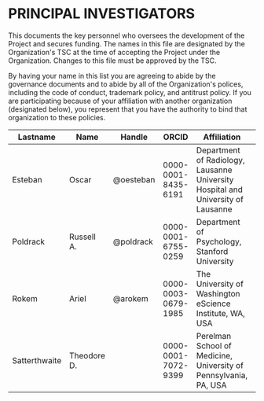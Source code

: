 # PRINCIPAL INVESTIGATORS

This documents the key personnel who oversees the development of the Project and secures funding.
The names in this file are designated by the Organization's TSC at the time of accepting the Project under the Organization.
Changes to this file must be approved by the TSC.

By having your name in this list you are agreeing to abide by the governance documents and to abide by all of the Organization's polices, including the code of conduct, trademark policy, and antitrust policy.
If you are participating because of your affiliation with another organization (designated below), you represent that you have the authority to bind that organization to these policies.

| **Lastname** | **Name** | **Handle** | **ORCID** | **Affiliation** | **Position** |
| --- | --- | --- | --- | --- | --- |
| Esteban | Oscar | @oesteban | 0000-0001-8435-6191 | Department of Radiology, Lausanne University Hospital and University of Lausanne | 2 |
| Poldrack | Russell A. | @poldrack | 0000-0001-6755-0259 | Department of Psychology, Stanford University |  |
| Rokem | Ariel | @arokem | 0000-0003-0679-1985 | The University of Washington eScience Institute, WA, USA | 1 |
| Satterthwaite | Theodore D. |  | 0000-0001-7072-9399 | Perelman School of Medicine, University of Pennsylvania, PA, USA |  |
